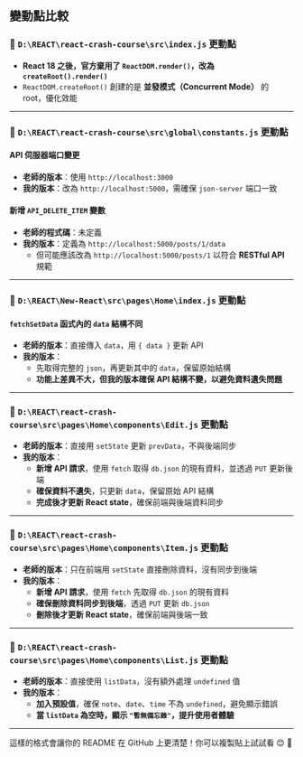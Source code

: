 ## 變動點比較  

### 📝 `D:\REACT\react-crash-course\src\index.js` 更動點  
- **React 18 之後，官方棄用了 `ReactDOM.render()`，改為 `createRoot().render()`**  
- `ReactDOM.createRoot()` 創建的是 **並發模式（Concurrent Mode）** 的 root，優化效能  

---

### 📝 `D:\REACT\react-crash-course\src\global\constants.js` 更動點  
#### **API 伺服器端口變更**  
- **老師的版本**：使用 `http://localhost:3000`  
- **我的版本**：改為 `http://localhost:5000`，需確保 `json-server` 端口一致  

#### **新增 `API_DELETE_ITEM` 變數**  
- **老師的程式碼**：未定義  
- **我的版本**：定義為 `http://localhost:5000/posts/1/data`  
  - 但可能應該改為 `http://localhost:5000/posts/1` 以符合 **RESTful API** 規範  

---

### 📝 `D:\REACT\New-React\src\pages\Home\index.js` 更動點  
#### **`fetchSetData` 函式內的 `data` 結構不同**  
- **老師的版本**：直接傳入 `data`，用 `{ data }` 更新 API  
- **我的版本**：  
  - 先取得完整的 `json`，再更新其中的 `data`，保留原始結構  
  - **功能上差異不大，但我的版本確保 API 結構不變，以避免資料遺失問題**  

---

### 📝 `D:\REACT\react-crash-course\src\pages\Home\components\Edit.js` 更動點  
- **老師的版本**：直接用 `setState` 更新 `prevData`，不與後端同步  
- **我的版本**：  
  - **新增 API 請求**，使用 `fetch` 取得 `db.json` 的現有資料，並透過 `PUT` 更新後端  
  - **確保資料不遺失**，只更新 `data`，保留原始 API 結構  
  - **完成後才更新 React state**，確保前端與後端資料同步  

---

### 📝 `D:\REACT\react-crash-course\src\pages\Home\components\Item.js` 更動點  
- **老師的版本**：只在前端用 `setState` 直接刪除資料，沒有同步到後端  
- **我的版本**：  
  - **新增 API 請求**，使用 `fetch` 先取得 `db.json` 的現有資料  
  - **確保刪除資料同步到後端**，透過 `PUT` 更新 `db.json`  
  - **刪除後才更新 React state**，確保前端與後端一致  

---

### 📝 `D:\REACT\react-crash-course\src\pages\Home\components\List.js` 更動點  
- **老師的版本**：直接使用 `listData`，沒有額外處理 `undefined` 值  
- **我的版本**：  
  - **加入預設值**，確保 `note`、`date`、`time` 不為 `undefined`，避免顯示錯誤  
  - **當 `listData` 為空時，顯示 `"暫無備忘錄"`，提升使用者體驗**  

---

這樣的格式會讓你的 README 在 GitHub 上更清楚！你可以複製貼上試試看 😊 🚀  
